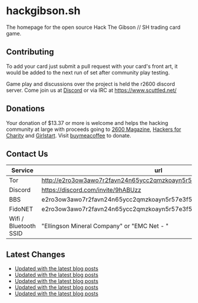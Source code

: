 # hackgibson.sh
The homepage for the open source Hack The Gibson // SH trading card game.


## Contributing

To add your card just submit a pull request with your card's front art, it would be added to the next run of set after community play testing.

Game play and discussions over the project is held the r2600 discord server. Come join us at [Discord](https://discord.com/invite/9hABUzz) or via IRC at https://www.scuttled.net/


## Donations

Your donation of $13.37 or more is welcome and helps the hacking community at large with proceeds going to [2600 Magazine](https://2600.com/), [Hackers for Charity](https://hackersforcharity.org) and [Girlstart](https://girlstart.org).  Visit [buymeacoffee](https://www.buymeacoffee.com/hackgibson.sh) to donate.


## Contact Us

Service | url
-|-
Tor | http://e2ro3ow3awo7r2favn24n65ycc2qmzkoayn5r57e3f56nvjwdcgg32ad.onion
Discord | https://discord.com/invite/9hABUzz
BBS | e2ro3ow3awo7r2favn24n65ycc2qmzkoayn5r57e3f56nvjwdcgg32ad.onion:23
FidoNET | e2ro3ow3awo7r2favn24n65ycc2qmzkoayn5r57e3f56nvjwdcgg32ad.onion:24554
Wifi / Bluetooth SSID | "Ellingson Mineral Company" or "EMC Net - <fidonet address>"

## Latest Changes
<!-- BLOG-POST-LIST:START -->
- [Updated with the latest blog posts](https://github.com/DFW2600/hackgibson.sh/commit/d4878f8b5030258f8f63b4325410955f0d45f1d6)
- [Updated with the latest blog posts](https://github.com/DFW2600/hackgibson.sh/commit/7f2342a26911a3d381ed73f4701d9a67263bb6b0)
- [Updated with the latest blog posts](https://github.com/DFW2600/hackgibson.sh/commit/adbf5c494665a1933d4ce1f4061afa87a112c781)
- [Updated with the latest blog posts](https://github.com/DFW2600/hackgibson.sh/commit/7be854c8a47650b91a9d2ac89f80a17e4c569ff8)
- [Updated with the latest blog posts](https://github.com/DFW2600/hackgibson.sh/commit/00d92cb8f19bcbb77e460df252609255e66bbaf3)
<!-- BLOG-POST-LIST:END -->
